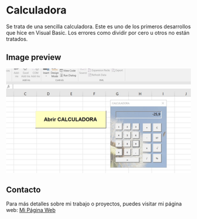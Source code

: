 # Calculadora
Se trata de una sencilla calculadora.
Este es uno de los primeros desarrollos que hice en Visual Basic.
Los errores como dividir por cero u otros no están tratados.

## Image preview
![Preview](https://raw.githubusercontent.com/isromar/excel/main/Calculadora/preview.jpg)

## Contacto
Para más detalles sobre mi trabajo o proyectos, puedes visitar mi página web:
[Mi Página Web](isabelrodenas.es)